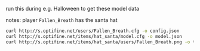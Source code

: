 run this during e.g. Halloween to get these model data

notes: player `Fallen_Breath` has the santa hat

```bash
curl http://s.optifine.net/users/Fallen_Breath.cfg -o config.json
curl http://s.optifine.net/items/hat_santa/model.cfg -o model.json
curl http://s.optifine.net/items/hat_santa/users/Fallen_Breath.png -o texture.png
```
